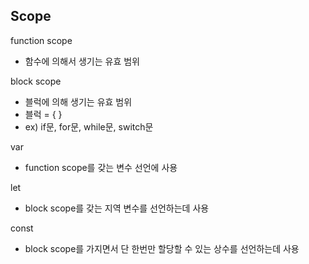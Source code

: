 Scope
-

function scope
- 함수에 의해서 생기는 유효 범위

block scope
- 블럭에 의해 생기는 유효 범위
- 블럭 = { }
- ex) if문, for문, while문, switch문

var
- function scope를 갖는 변수 선언에 사용

let
- block scope를 갖는 지역 변수를 선언하는데 사용

const
- block scope를 가지면서 단 한번만 할당할 수 있는 상수를 선언하는데 사용